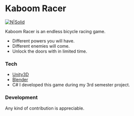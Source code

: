 # Kaboom Racer

[![N|Solid](https://lh3.googleusercontent.com/gTl0sNcnUwz8nVf0rfBqNdwydLG_afHmwHpZEazLIwAfo4-oNzxhlfL7teehG_Cjg64=s180)](https://play.google.com/store/apps/details?id=com.Atik_Ahamed.KaboomRacer)

Kaboom Racer is an endless bicycle racing game.

  - Different powers you will have.
- Different enemies will come.
- Unlock the doors with in limited time.


### Tech

* [Unity3D](https://unity.com)
* [Blender](https://www.blender.org)
* C#
I developed this game during my 3rd semester project.
### Development
Any kind of contribution is appreciable.

